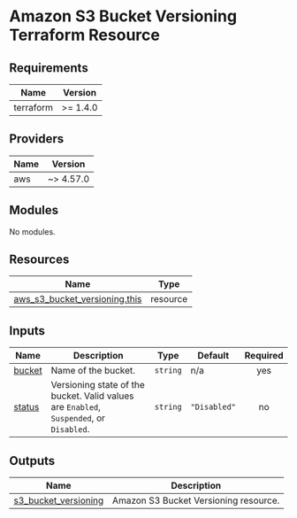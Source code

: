 # Amazon S3 Bucket Versioning Terraform Resource

## Requirements

| Name      | Version  |
| --------- | -------- |
| terraform | >= 1.4.0 |

## Providers

| Name | Version   |
| ---- | --------- |
| aws  | ~> 4.57.0 |

## Modules

No modules.

## Resources

| Name                                                                                                                              | Type     |
| --------------------------------------------------------------------------------------------------------------------------------- | -------- |
| [aws_s3_bucket_versioning.this](https://registry.terraform.io/providers/hashicorp/aws/latest/docs/resources/s3_bucket_versioning) | resource |

## Inputs

| Name                                                | Description                                                                             | Type     | Default      | Required |
| --------------------------------------------------- | --------------------------------------------------------------------------------------- | -------- | ------------ | :------: |
| <a name="input_bucket"></a> [bucket](#input_bucket) | Name of the bucket.                                                                     | `string` | n/a          |   yes    |
| <a name="input_status"></a> [status](#input_status) | Versioning state of the bucket. Valid values are `Enabled`, `Suspended`, or `Disabled`. | `string` | `"Disabled"` |    no    |

## Outputs

| Name                                                                                            | Description                           |
| ----------------------------------------------------------------------------------------------- | ------------------------------------- |
| <a name="output_s3_bucket_versioning"></a> [s3_bucket_versioning](#output_s3_bucket_versioning) | Amazon S3 Bucket Versioning resource. |
